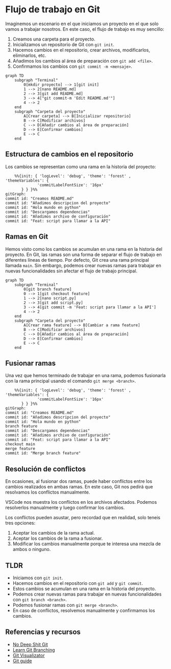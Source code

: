 # Flujo de trabajo en Git

Imaginemos un escenario en el que iniciamos un proyecto en el que solo vamos a trabajar nosotros. En este caso, el flujo de trabajo es muy sencillo:

1. Creamos una carpeta para el proyecto.
2. Inicializamos un repositorio de Git con `git init`.
3. Hacemos cambios en el repositorio, crear archivos, modificarlos, eliminarlos, etc.
4. Añadimos los cambios al área de preparación con `git add <file>`.
5. Confirmamos los cambios con `git commit -m <mensaje>`.

```mermaid
graph TD
    subgraph "Terminal"
        0[mkdir proyecto] --> 1[git init]
        1 --> 2[nano README.md]
        2 --> 3[git add README.md]
        3 --> 4["git commit-m 'Edit README.md'"]
        4 --> 2
    end
    subgraph "Carpeta del proyecto"
        A[Crear carpeta] --> B[Inicializar repositorio]
        B --> C[Modificar archivos]
        C --> D[Añadir cambios al área de preparación]
        D --> E[Confirmar cambios]
        E --> C
    end
```

## Estructura de cambios en el repositorio

Los cambios se representan como una rama en la historia del proyecto:

```mermaid
    %%{init: { 'logLevel': 'debug', 'theme': 'forest' , 'themeVariables': {
              'commitLabelFontSize': '16px'
       } } }%%
gitGraph:
commit id: "Creamos README.md"
commit id: "Añadimos descripcion del proyecto"
commit id: "Hola mundo en python"
commit id: "Descargamos dependencias"
commit id: "Añadimos archivo de configuración"
commit id: "Feat: script para llamar a la API"
```

## Ramas en Git

Hemos visto como los cambios se acumulan en una rama en la historia del proyecto. En Git, las ramas son una forma de separar el flujo de trabajo en diferentes líneas de tiempo. Por defecto, Git crea una rama principal llamada `main`. Sin embargo, podemos crear nuevas ramas para trabajar en nuevas funcionalidades sin afectar el flujo de trabajo principal.

```mermaid
graph TD
    subgraph "Terminal"
        0[git branch feature]
        0 --> 1[git checkout feature]
        1 --> 2[nano script.py]
        2 --> 3[git add script.py]
        3 --> 4[git commit -m 'Feat: script para llamar a la API']
        4 --> 2
    end
    subgraph "Carpeta del proyecto"
        A[Crear rama feature] --> B[Cambiar a rama feature]
        B --> C[Modificar archivos]
        C --> D[Añadir cambios al área de preparación]
        D --> E[Confirmar cambios]
        E --> C
    end
```

## Fusionar ramas

Una vez que hemos terminado de trabajar en una rama, podemos fusionarla con la rama principal usando el comando `git merge <branch>`.

```mermaid
    %%{init: { 'logLevel': 'debug', 'theme': 'forest' , 'themeVariables': {
              'commitLabelFontSize': '16px'
       } } }%%
gitGraph:
commit id: "Creamos README.md"
commit id: "Añadimos descripcion del proyecto"
commit id: "Hola mundo en python"
branch feature
commit id: "Descargamos dependencias"
commit id: "Añadimos archivo de configuración"
commit id: "Feat: script para llamar a la API"
checkout main
merge feature
commit id: "Merge branch feature"
```

## Resolución de conflictos

En ocasiones, al fusionar dos ramas, puede haber conflictos entre los cambios realizados en ambas ramas. En este caso, Git nos pedirá que resolvamos los conflictos manualmente.

VSCode nos muestra los conflictos en los archivos afectados. Podemos resolverlos manualmente y luego confirmar los cambios.

Los conflictos pueden asustar, pero recordad que en realidad, solo teneis tres opciones:

1. Aceptar los cambios de la rama actual.
2. Aceptar los cambios de la rama a fusionar.
3. Modificar los cambios manualmente porque te interesa una mezcla de ambos o ninguno.

## TLDR

- Iniciamos con `git init`.
- Hacemos cambios en el repositorio con `git add` y `git commit`.
- Estos cambios se acumulan en una rama en la historia del proyecto.
- Podemos crear nuevas ramas para trabajar en nuevas funcionalidades con `git branch <branch>`.
- Podemos fusionar ramas con `git merge <branch>`.
- En caso de conflictos, resolvemos manualmente y confirmamos los cambios.

## Referencias y recursos

- [No Deep Shit Git](https://rogerdudler.github.io/git-guide/)
- [Learn Git Branching](https://learngitbranching.js.org/?locale=es_ES)
- [Git Visualizator](https://git-school.github.io/visualizing-git/)
- [Git guide](https://glasskube.dev/guides/git/)
